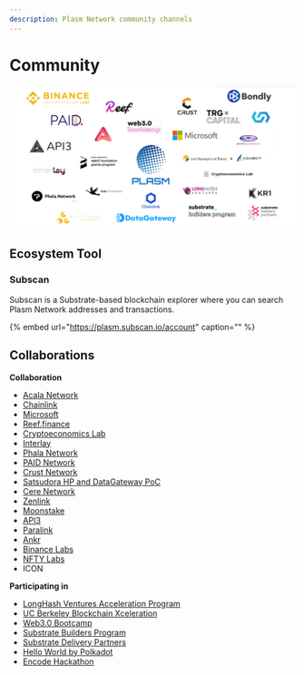 ```yaml
---
description: Plasm Network community channels
---
```


# Community

![](../.gitbook/assets/partners.png)

## Ecosystem Tool

### Subscan

Subscan is a Substrate-based blockchain explorer where you can search Plasm Network addresses and transactions.

{% embed url="https://plasm.subscan.io/account" caption="" %}

## Collaborations

**Collaboration**

* [Acala Network](https://acala.network/)
* [Chainlink](https://chain.link/)
* [Microsoft](https://startups.microsoft.com/en-us/)
* [Reef.finance](https://www.reef.ps/en)
* [Cryptoeconomics Lab](https://www.cryptoeconomicslab.com/)
* [Interlay](https://www.interlay.io/)
* [Phala Network](https://phala.network/)
* [PAID Network](https://medium.com/stake-technologies/defi-legal-system-on-plasm-network-plasm-and-paid-partnership-announcement-34e9ff07f2bd)
* [Crust Network](https://www.reddit.com/r/CrustNetwork/comments/isj6qe/plasm_and_crust_network_announce_technical/)
* [Satsudora HP and DataGateway PoC](https://stake.co.jp/en/news/20201020english/)
* [Cere Network](https://www.cere.network/#/)
* [Zenlink](https://medium.com/plasm-network/announcing-the-strategic-partnership-between-plasm-network-and-zenlink-149b02e74eca?source=collection_home---5------2-----------------------)
* [Moonstake](https://medium.com/plasm-network/plasm-network-enters-a-strategic-partnership-with-moonstake-to-enhance-the-polkadot-ecosystem-and-afd79969a4b)
* [API3](https://medium.com/plasm-network/plasm-network-partner-with-api3-a9fc96143aa8)
* [Paralink](https://medium.com/plasm-network/paralink-oracles-on-plasm-d56e4568d777)
* [Ankr](https://medium.com/plasm-network/one-click-plasm-testnet-node-on-ankr-1a177f988bcc)
* [Binance Labs](https://medium.com/plasm-network/plasm-network-closes-2-4m-round-led-by-binance-labs-b186d987ceec)
* [NFTY Labs](https://medium.com/plasm-network/plasm-network-partners-with-nftylabs-bc69c1577a5b?source=collection_home---4------0-----------------------)
* ICON

**Participating in**

* [LongHash Ventures Acceleration Program](https://www.longhashventures.com/)
* [UC Berkeley Blockchain Xceleration](https://www.xcelerator.berkeley.edu/)
* [Web3.0 Bootcamp](https://bootcamp.web3.foundation/)
* [Substrate Builders Program](https://www.substrate.io/builders-program/)
* [Substrate Delivery Partners](https://www.parity.io/announcing-substrate-delivery-partners/)
* [Hello World by Polkadot](https://polkadot.network/hello-world-by-polkadot-take-the-challenge/)
* [Encode Hackathon](https://medium.com/encode-club/encode-hack-club-announcing-our-4th-hackathon-c32b05ffc6ab)



